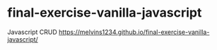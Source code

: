 # final-exercise-vanilla-javascript
Javascript CRUD
https://melvins1234.github.io/final-exercise-vanilla-javascript/
